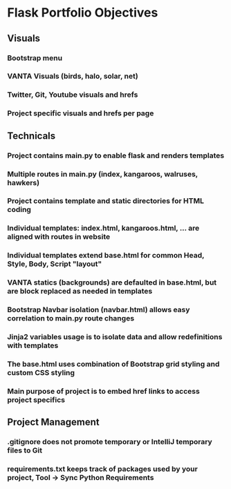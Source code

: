 # Flask Portfolio Objectives
## Visuals
### Bootstrap menu 
### VANTA Visuals (birds, halo, solar, net)
### Twitter, Git, Youtube visuals and hrefs
### Project specific visuals and hrefs per page
## Technicals
### Project contains main.py to enable flask and renders templates
### Multiple routes in main.py (index, kangaroos, walruses, hawkers)
### Project contains template and static directories for HTML coding
### Individual templates: index.html, kangaroos.html, ... are aligned with routes in website
### Individual templates extend base.html for common Head, Style, Body, Script "layout"
### VANTA statics (backgrounds) are defaulted in base.html, but are block replaced as needed in templates
### Bootstrap Navbar isolation (navbar.html) allows easy correlation to main.py route changes
### Jinja2 variables usage is to isolate data and allow redefinitions with templates
### The base.html uses combination of Bootstrap grid styling and custom CSS styling
### Main purpose of project is to embed href links to access project specifics
## Project Management
### .gitignore does not promote temporary or IntelliJ temporary files to Git
### requirements.txt keeps track of packages used by your project, Tool -> Sync Python Requirements